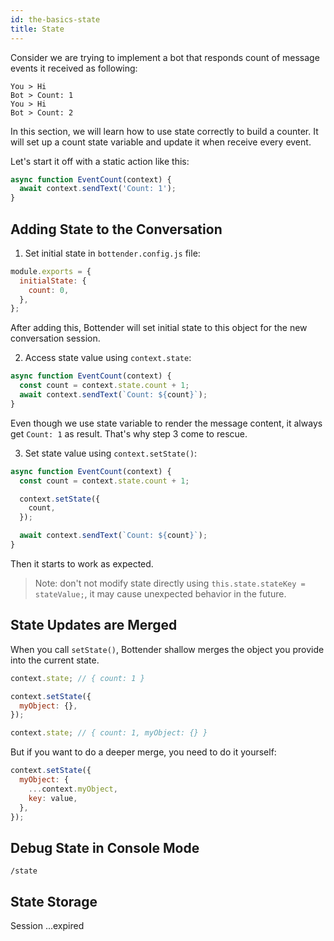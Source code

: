 ```yaml
---
id: the-basics-state
title: State
---
```


Consider we are trying to implement a bot that responds count of message events it received as following:

```
You > Hi
Bot > Count: 1
You > Hi
Bot > Count: 2
```

In this section, we will learn how to use state correctly to build a counter. It will set up a count state variable and update it when receive every event.

Let's start it off with a static action like this:

```js
async function EventCount(context) {
  await context.sendText('Count: 1');
}
```

## Adding State to the Conversation

1. Set initial state in `bottender.config.js` file:

```js
module.exports = {
  initialState: {
    count: 0,
  },
};
```

After adding this, Bottender will set initial state to this object for the new conversation session.

2. Access state value using `context.state`:

```js
async function EventCount(context) {
  const count = context.state.count + 1;
  await context.sendText(`Count: ${count}`);
}
```

Even though we use state variable to render the message content, it always get `Count: 1` as result. That's why step 3 come to rescue.

3. Set state value using `context.setState()`:

```js
async function EventCount(context) {
  const count = context.state.count + 1;

  context.setState({
    count,
  });

  await context.sendText(`Count: ${count}`);
}
```

Then it starts to work as expected.

> Note: don't not modify state directly using `this.state.stateKey = stateValue;`, it may cause unexpected behavior in the future.

## State Updates are Merged

When you call `setState()`, Bottender shallow merges the object you provide into the current state.

```js
context.state; // { count: 1 }

context.setState({
  myObject: {},
});

context.state; // { count: 1, myObject: {} }
```

But if you want to do a deeper merge, you need to do it yourself:

```js
context.setState({
  myObject: {
    ...context.myObject,
    key: value,
  },
});
```

## Debug State in Console Mode

```
/state
```

## State Storage

Session ...expired
